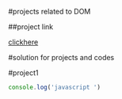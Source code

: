 #projects related to DOM

##project link

[clickhere](https://stackblitz.com/edit/dom-project-chaiaurcode?file=1-colorChanger%2Findex.html)


#solution for projects and codes


#project1

```javascript
console.log('javascript ')

```